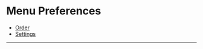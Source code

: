 # Menu Preferences

- [Order](/preferences/menu/order.md)
- [Settings](/preferences/menu/settings.md)

------